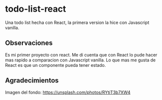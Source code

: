 # todo-list-react
Una todo list hecha con React, la primera version la hice con Javascript vanilla.

## Observaciones
Es mi primer proyecto con react. Me di cuenta que con React lo pude hacer mas rapido a comparacion con Javascript vanilla. Lo que mas me gusta de React es que un componente pueda tener estado.

## Agradecimientos
Imagen del fondo: https://unsplash.com/photos/RYtiT3b7XW4
